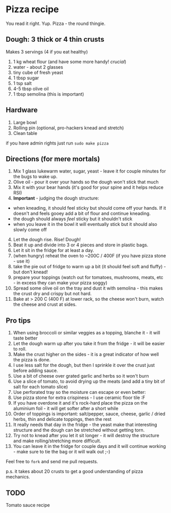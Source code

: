 Pizza recipe
=====

You read it right. Yup. Pizza - the round thingie.

Dough: 3 thick or 4 thin crusts
-----

Makes 3 servings (4 if you eat healthy)

1. 1 kg wheat flour (and have some more handy! *crucial*)
2. water - about 2 glasses
3. tiny cube of fresh yeast 
4. 1 tbsp sugar
5. 1 tsp salt
6. 4-5 tbsp olive oil
7. 1 tbsp semolina (this is important)

Hardware
------------

1. Large bowl
2. Rolling pin (optional, pro-hackers knead and stretch)
3. Clean table

if you have admin rights just run
`sudo make pizza`

Directions (for mere mortals)
-------------

1. Mix 1 glass lukewarm water, sugar, yeast - leave it for couple minutes for the bugs to wake up.
2. Olive oil - pour it over your hands so the dough won't stick that much
3. Mix it with your bear hands (it's good for your spine and it helps reduce RSI)
4. **Important** - judging the dough structure:
 - when kneading, it should feel sticky but should come off your hands. If it doesn't and feels gooey add a bit of flour and continue kneading.
 - the dough should always *feel* sticky but it shouldn't stick
 - when you leave it in the bowl it will eventually stick but it should also slowly come off
4. Let the dough rise. Rise! Dough! 
5. Beat it up and divide into 3 or 4 pieces and store in plastic bags.
6. Let it sit in the fridge for at least a day.
7. (when hungry) reheat the oven to ~200C / 400F (if you have pizza stone - use it)
8. take the pie out of fridge to warm up a bit (it should feel soft and fluffy) - but don't knead!
9. prepare your toppings (watch out for tomatoes, mushrooms, meats, etc - in excess they can make your pizza soggy)
4. Spread some olive oil on the tray and dust it with semolina - this makes the crust dry and crispy but not hard.
3. Bake at > 200 C (400 F) at lower rack, so the cheese won't burn, watch the cheese and crust at sides.

Pro tips
------
1. When using broccoli or similar veggies as a topping, blanche it - it will taste better
2. Let the dough warm up after you take it from the fridge - it will be easier to roll.
3. Make the crust higher on the sides - it is a great indicator of how well the pizza is done.
5. I use less salt for the dough, but then I sprinkle it over the crust just before adding sauce.
6. Use a bit of cheese over grated garlic and herbs so it won't burn
7. Use a slice of tomato, to avoid drying up the meats (and add a tiny bit of salt for each tomato slice)
7. Use perforated tray so the moisture can escape or even better:
8. Use pizza stone for extra crispiness - I use ceramic floor tile :F
9. If you have overdone it and it's rock-hard place the pizza on the aluminium foil - it will get softer after a short while
10. Order of toppings is important: salt/pepper, sauce, cheese, garlic / dried herbs, thin and delicate toppings, then the rest
11. It really needs that day in the fridge - the yeast make that interesting structure and the dough can be stretched without getting torn.
12. Try not to knead after you let it sit longer - it will destroy the structure and make rolling/stretching more difficult.
13. You can leave it in the fridge for couple days and it will continue working - make sure to tie the bag or it will walk out ;-)

Feel free to `fork` and send me pull requests.

p.s. it takes about 20 crusts to get a good understanding of pizza mechanics.

TODO
-----
Tomato sauce recipe
